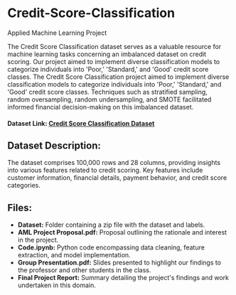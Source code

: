 # Credit-Score-Classification
Applied Machine Learning Project

The Credit Score Classification dataset serves as a valuable resource for machine learning tasks concerning an imbalanced dataset on credit scoring. Our project aimed to implement diverse classification models to categorize individuals into 'Poor,' 'Standard,' and 'Good' credit score classes. The Credit Score Classification project aimed to implement diverse classification models to categorize individuals into 'Poor,' 'Standard,' and 'Good' credit score classes. Techniques such as stratified sampling, random oversampling, random undersampling, and SMOTE facilitated informed financial decision-making on this imbalanced dataset.

#### Dataset Link: [Credit Score Classification Dataset](https://www.kaggle.com/datasets/parisrohan/credit-score-classification/data)

## Dataset Description:
The dataset comprises 100,000 rows and 28 columns, providing insights into various features related to credit scoring. Key features include customer information, financial details, payment behavior, and credit score categories.

## Files:
- **Dataset:** Folder containing a zip file with the dataset and labels.
- **AML Project Proposal.pdf:** Proposal outlining the rationale and interest in the project.
- **Code.ipynb:** Python code encompassing data cleaning, feature extraction, and model implementation.
- **Group Presentation.pdf:** Slides presented to highlight our findings to the professor and other students in the class.
- **Final Project Report:** Summary detailing the project's findings and work undertaken in this domain.
